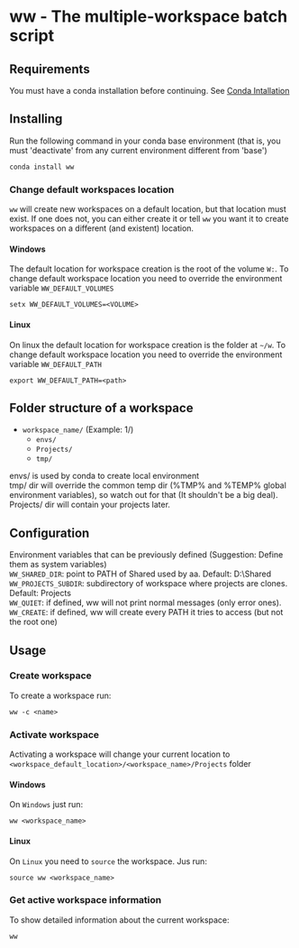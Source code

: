 # ww - The multiple-workspace batch script

## Requirements

You must have a conda installation before continuing.
See [Conda Intallation](https://conda.io/projects/conda/en/latest/user-guide/install/index.html) 


## Installing

Run the following command in your conda base environment (that is, you must 'deactivate' from any current environment different from 'base')

```
conda install ww
```

### Change default workspaces location

`ww` will create new workspaces on a default location, but that location must exist. If one does not, you can either create it or tell `ww` you want it to create workspaces on a different (and existent) location.

#### Windows

The default location for workspace creation is the root of the volume `W:`. 
To change default workspace location you need to override the environment variable `WW_DEFAULT_VOLUMES`

```
setx WW_DEFAULT_VOLUMES=<VOLUME>
```

#### Linux

On linux the default location for workspace creation is the folder at `~/w`. 
To change default workspace location you need to override the environment variable `WW_DEFAULT_PATH`

```
export WW_DEFAULT_PATH=<path>
```


## Folder structure of a workspace

- ```workspace_name/``` (Example: 1/)
    - ```envs/```
    - ```Projects/```
    - ```tmp/```

envs/ is used by conda to create local environment  
tmp/ dir will override the common temp dir (%TMP% and %TEMP% global environment variables), so watch out for that (It shouldn't be a big deal).  
Projects/ dir will contain your projects later.


## Configuration

Environment variables that can be previously defined (Suggestion: Define them as system variables)  
```WW_SHARED_DIR```:      point to PATH of Shared used by aa. Default: D:\Shared  
```WW_PROJECTS_SUBDIR```: subdirectory of workspace where projects are clones. Default: Projects  
```WW_QUIET```:           if defined, ww will not print normal messages (only error ones).  
```WW_CREATE```:          if defined, ww will create every PATH it tries to access (but not the root one)


## Usage

### Create workspace

To create a workspace run:

```
ww -c <name>
```

### Activate workspace

Activating a workspace will change your current location to `<workspace_default_location>/<workspace_name>/Projects` folder

#### Windows
On `Windows` just run:

```
ww <workspace_name>
```

#### Linux

On `Linux` you need to `source` the workspace. Jus run:

```
source ww <workspace_name>
```

### Get active workspace information 

To show detailed information about the current workspace:

```
ww
```
